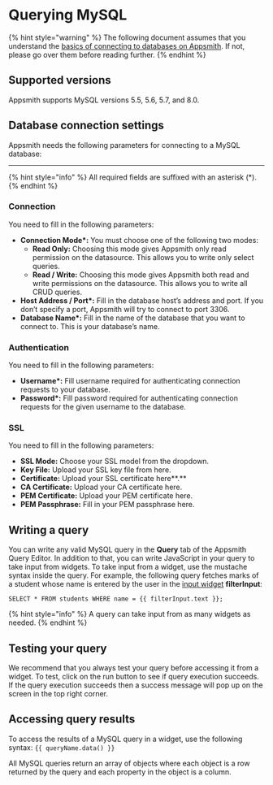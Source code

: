 # Querying MySQL

{% hint style="warning" %}
The following document assumes that you understand the [basics of connecting to databases on Appsmith](./). If not, please go over them before reading further. 
{% endhint %}

## **Supported versions**

Appsmith supports MySQL versions 5.5, 5.6, 5.7, and 8.0.

## Database connection settings 

Appsmith needs the following parameters for connecting to a MySQL database:  
****

{% hint style="info" %}
All required fields are suffixed with an asterisk \(\*\).
{% endhint %}

### **Connection**

You need to fill in the following parameters:

* **Connection Mode\*:** You must choose one of the following two modes:
  * **Read Only:** Choosing this mode gives Appsmith only read permission on the datasource. This allows you to write only select queries. 
  * **Read / Write:** Choosing this mode gives Appsmith both read and write permissions on the datasource. This allows you to write all CRUD queries.
* **Host Address / Port\*:** Fill in the database host’s address and port. If you don’t specify a port, Appsmith will try to connect to port 3306.
* **Database Name\*:** Fill in the name of the database that you want to connect to. This is your database’s name.

### **Authentication**

You need to fill in the following parameters:

* **Username\*:** Fill username required for authenticating connection requests to your database.
* **Password\*:** Fill password required for authenticating connection requests for the given username to the database. 

### **SSL** 

You need to fill in the following parameters:

* **SSL Mode:** Choose your SSL model from the dropdown. 
* **Key File:** Upload your SSL key file from here.
* **Certificate:** Upload your SSL certificate here**.**
* **CA Certificate:** Upload your CA certificate here.
* **PEM Certificate:** Upload your PEM certificate here.
* **PEM Passphrase:** Fill in your PEM passphrase here.

## Writing a query

You can write any valid MySQL query in the **Query** tab of the Appsmith Query Editor. In addition to that, you can write JavaScript in your query to take input from widgets. To take input from a widget, use the mustache syntax inside the query. For example, the following query fetches marks of a student whose name is entered by the user in the [input widget](../../widget-reference/input.md) **filterInput**:

`SELECT * FROM students WHERE name = {{ filterInput.text }};`

{% hint style="info" %}
A query can take input from as many widgets as needed.
{% endhint %}

## **Testing your query**

We recommend that you always test your query before accessing it from a widget. To test, click on the run button to see if query execution succeeds. If the query execution succeeds then a success message will pop up on the screen in the top right corner.

## **Accessing query results**

To access the results of a MySQL query in a widget, use the following syntax: `{{ queryName.data() }}`

All MySQL queries return an array of objects where each object is a row returned by the query and each property in the object is a column.

